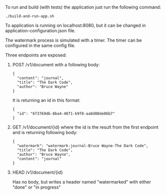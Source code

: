 To run and build (with tests) the application just run the following command:
```
./build-and-run-app.sh
```
To application is running on localhost:8080, but it can be changed in application-configuration.json file.

The watermark process is simulated with a timer. The timer can be configured in the same config file.

Three endpoints are exposed:

1. POST /v1/document with a following body:
    ```
    {
      "content": "journal",
      "title": "The Dark Code",
      "author": "Bruce Wayne"
    }
    ```
    It is returning an id in this format:
    ```
    {
      "id": "6f3769db-8ba4-4071-b9f8-aa8d08de06b7"
    }
    ```
2. GET /v1/document/{id} where the id is the result from the first endpoint and is returning following body:
    ```
    {
      "watermark": "watermark-journal-Bruce Wayne-The Dark Code",
      "title": "The Dark Code",
      "author": "Bruce Wayne",
      "content": "journal"
    }
    ```
3. HEAD /v1/document/{id} 

    Has no body, but writes a header named "watermarked" with either "done" or "in progress" 